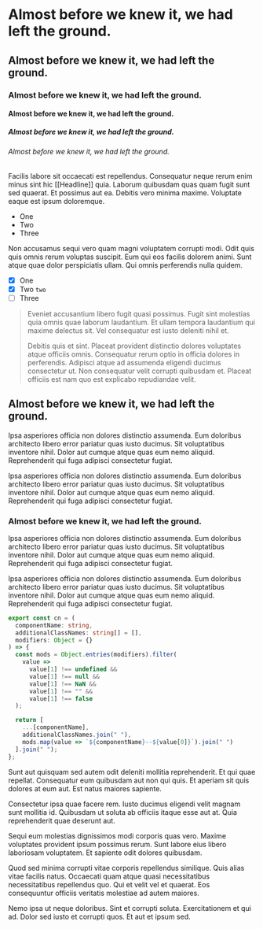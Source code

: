 # Almost before we knew it, we had left the ground.

## Almost before we knew it, we had left the ground.

### Almost before we knew it, we had left the ground.

#### Almost before we knew it, we had left the ground.

##### Almost before we knew it, we had left the ground.

###### Almost before we knew it, we had left the ground.

Facilis labore sit occaecati est repellendus. Consequatur neque rerum enim minus sint hic [[Headline]] quia. Laborum quibusdam quas quam fugit sunt sed quaerat. Et possimus aut ea. Debitis vero minima maxime. Voluptate eaque est ipsum doloremque.

- One
- Two
- Three

Non accusamus sequi vero quam magni voluptatem corrupti modi. Odit quis quis omnis rerum voluptas suscipit. Eum qui eos facilis dolorem animi. Sunt atque quae dolor perspiciatis ullam. Qui omnis perferendis nulla quidem.

- [x] One 
- [x] Two `two`
- [ ] Three 

> Eveniet accusantium libero fugit quasi possimus. Fugit sint molestias quia omnis quae laborum laudantium. Et ullam tempora laudantium qui maxime delectus sit. Vel consequatur est iusto deleniti nihil et.
> 
> Debitis quis et sint. Placeat provident distinctio dolores voluptates atque officiis omnis. Consequatur rerum optio in officia dolores in perferendis. Adipisci atque ad assumenda eligendi ducimus consectetur ut. Non consequatur velit corrupti quibusdam et. Placeat officiis est nam quo est explicabo repudiandae velit.

## Almost before we knew it, we had left the ground.

Ipsa asperiores officia non dolores distinctio assumenda. Eum doloribus architecto libero error pariatur quas iusto ducimus. Sit voluptatibus inventore nihil. Dolor aut cumque atque quas eum nemo aliquid. Reprehenderit qui fuga adipisci consectetur fugiat.

Ipsa asperiores officia non dolores distinctio assumenda. Eum doloribus architecto libero error pariatur quas iusto ducimus. Sit voluptatibus inventore nihil. Dolor aut cumque atque quas eum nemo aliquid. Reprehenderit qui fuga adipisci consectetur fugiat.

### Almost before we knew it, we had left the ground.

Ipsa asperiores officia non dolores distinctio assumenda. Eum doloribus architecto libero error pariatur quas iusto ducimus. Sit voluptatibus inventore nihil. Dolor aut cumque atque quas eum nemo aliquid. Reprehenderit qui fuga adipisci consectetur fugiat.

Ipsa asperiores officia non dolores distinctio assumenda. Eum doloribus architecto libero error pariatur quas iusto ducimus. Sit voluptatibus inventore nihil. Dolor aut cumque atque quas eum nemo aliquid. Reprehenderit qui fuga adipisci consectetur fugiat.
```ts
export const cn = (
  componentName: string,
  additionalClassNames: string[] = [],
  modifiers: Object = {}
) => {
  const mods = Object.entries(modifiers).filter(
    value =>
      value[1] !== undefined &&
      value[1] !== null &&
      value[1] !== NaN &&
      value[1] !== "" &&
      value[1] !== false
  );

  return [
    ...[componentName],
    additionalClassNames.join(" "),
    mods.map(value => `${componentName}--${value[0]}`).join(" ")
  ].join(" ");
};
```

Sunt aut quisquam sed autem odit deleniti mollitia reprehenderit. Et qui quae repellat. Consequatur eum quibusdam aut non qui quis. Et aperiam sit quis dolores at eum aut. Est natus maiores sapiente.

Consectetur ipsa quae facere rem. Iusto ducimus eligendi velit magnam sunt mollitia id. Quibusdam ut soluta ab officiis itaque esse aut at. Quia reprehenderit quae deserunt aut.

Sequi eum molestias dignissimos modi corporis quas vero. Maxime voluptates provident ipsum possimus rerum. Sunt labore eius libero laboriosam voluptatem. Et sapiente odit dolores quibusdam.

Quod sed minima corrupti vitae corporis repellendus similique. Quis alias vitae facilis natus. Occaecati quam atque quasi necessitatibus necessitatibus repellendus quo. Qui et velit vel et quaerat. Eos consequuntur officiis veritatis molestiae ad autem maiores.

Nemo ipsa ut neque doloribus. Sint et corrupti soluta. Exercitationem et qui ad. Dolor sed iusto et corrupti quos. Et aut et ipsum sed.
